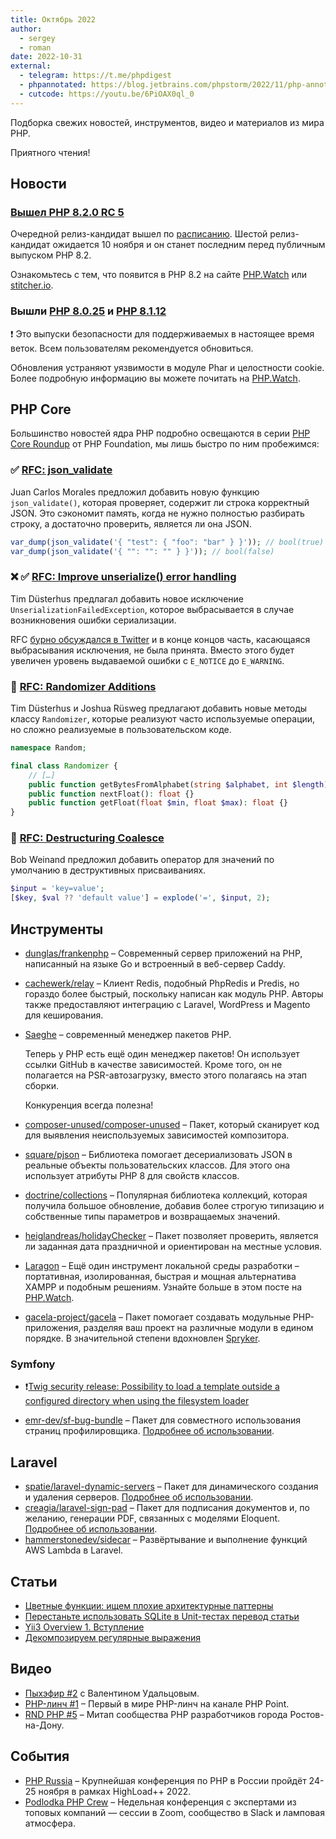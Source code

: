 ```yaml
---
title: Октябрь 2022
author:
  - sergey
  - roman
date: 2022-10-31
external:
  - telegram: https://t.me/phpdigest
  - phpannotated: https://blog.jetbrains.com/phpstorm/2022/11/php-annotated-october-2022/
  - cutcode: https://youtu.be/6PiOAX0ql_0
---
```


Подборка свежих новостей, инструментов, видео и материалов из мира PHP.

Приятного чтения!

## Новости

### [Вышел PHP 8.2.0 RC 5](https://www.php.net/archive/2023.php#2023-10-26-1)

Очередной релиз-кандидат вышел по [расписанию](https://wiki.php.net/todo/php82). Шестой релиз-кандидат ожидается 10
ноября и он станет последним перед публичным выпуском PHP 8.2.

Ознакомьтесь с тем, что появится в PHP 8.2 на сайте [PHP.Watch](https://php.watch/versions/8.2)
или [stitcher.io](https://stitcher.io/blog/new-in-php-82).

### Вышли [PHP 8.0.25](https://www.php.net/archive/2022.php#2022-10-28-1) и [PHP 8.1.12](https://www.php.net/archive/2022.php#2022-10-28-2)

❗ Это выпуски безопасности для поддерживаемых в настоящее время веток. Всем пользователям рекомендуется обновиться.

Обновления устраняют уязвимости в модуле Phar и целостности cookie. Более подробную информацию вы можете почитать
на [PHP.Watch](https://php.watch/news/2022/09/php-releases-8.1.11-8.0.24-7.4.32).

## PHP Core

Большинство новостей ядра PHP подробно освещаются в
серии [PHP Core Roundup](https://thephp.foundation/blog/tag/roundup/) от PHP Foundation, мы лишь быстро по ним
пробежимся:

### ✅ [RFC: json_validate](https://wiki.php.net/rfc/json_validate)

Juan Carlos Morales предложил добавить новую функцию `json_validate()`, которая проверяет, содержит ли строка корректный
JSON. Это сэкономит память, когда не нужно полностью разбирать строку, а достаточно проверить, является ли она JSON.

```php
var_dump(json_validate('{ "test": { "foo": "bar" } }')); // bool(true)
var_dump(json_validate('{ "": "": "" } }')); // bool(false)
```

### ❌ ✅ [RFC: Improve unserialize() error handling](https://wiki.php.net/rfc/improve_unserialize_error_handling)

Tim Düsterhus предлагал добавить новое исключение `UnserializationFailedException`, которое выбрасывается в случае
возникновения ошибки сериализации.

RFC [бурно обсуждался в Twitter](https://twitter.com/nicolasgrekas/status/1581023556707618818) и в конце концов часть,
касающаяся выбрасывания исключения, не была принята. Вместо этого будет увеличен уровень выдаваемой ошибки с `E_NOTICE`
до `E_WARNING`.

### 📣 [RFC: Randomizer Additions](https://wiki.php.net/rfc/randomizer_additions)

Tim Düsterhus и Joshua Rüsweg предлагают добавить новые методы классу `Randomizer`, которые реализуют часто используемые
операции, но сложно реализуемые в пользовательском коде.

```php
namespace Random; 

final class Randomizer {
    // […]
    public function getBytesFromAlphabet(string $alphabet, int $length): string {}
    public function nextFloat(): float {}
    public function getFloat(float $min, float $max): float {}
}
```

### 📣 [RFC: Destructuring Coalesce](https://wiki.php.net/rfc/destructuring_coalesce)

Bob Weinand предложил добавить оператор для значений по умолчанию в деструктивных присваиваниях.

```php
$input = 'key=value';
[$key, $val ?? 'default value'] = explode('=', $input, 2);
```

## Инструменты

- [dunglas/frankenphp](https://github.com/dunglas/frankenphp) – Современный сервер приложений на PHP, написанный на
  языке Go и встроенный в веб-сервер Caddy.

- [cachewerk/relay](https://github.com/cachewerk/relay) – Клиент Redis, подобный PhpRedis и Predis, но гораздо более
  быстрый, поскольку написан как модуль PHP. Авторы также предоставляют интеграцию с Laravel, WordPress и Magento для
  кеширования.

- [Saeghe](https://saeghe.com/) – современный менеджер пакетов PHP.

  Теперь у PHP есть ещё один менеджер пакетов! Он использует ссылки GitHub в качестве зависимостей. Кроме того, он не
  полагается на PSR-автозагрузку, вместо этого полагаясь на этап сборки.

  Конкуренция всегда полезна!

- [composer-unused/composer-unused](https://github.com/composer-unused/composer-unused) – Пакет, который сканирует код
  для выявления неиспользуемых зависимостей композитора.

- [square/pjson](https://github.com/square/pjson) – Библиотека помогает десериализовать JSON в реальные объекты
  пользовательских классов. Для этого она использует атрибуты PHP 8 для свойств классов.

- [doctrine/collections](https://github.com/doctrine/collections/releases/tag/2.0.0) – Популярная библиотека коллекций,
  которая получила большое обновление, добавив более строгую типизацию и собственные типы параметров и возвращаемых
  значений.

- [heiglandreas/holidayChecker](https://github.com/heiglandreas/holidayChecker) – Пакет позволяет проверить, является ли
  заданная дата праздничной и ориентирован на местные условия.

- [Laragon](https://laragon.org/) – Ещё один инструмент локальной среды разработки – портативная, изолированная, быстрая
  и мощная альтернатива XAMPP и подобным решениям. Узнайте больше в этом посте
  на [PHP.Watch](https://php.watch/articles/laragon-windows-php).

- [gacela-project/gacela](https://github.com/gacela-project/gacela) – Пакет помогает создавать модульные PHP-приложения,
  разделяя ваш проект на различные модули в едином порядке. В значительной степени
  вдохновлен [Spryker](https://github.com/spryker).

### Symfony

- ❗️[Twig security release: Possibility to load a template outside a configured directory when using the filesystem loader](https://symfony.com/blog/twig-security-release-possibility-to-load-a-template-outside-a-configured-directory-when-using-the-filesystem-loader)

- [emr-dev/sf-bug-bundle](https://github.com/emr-dev/sf-bug-bundle) – Пакет для совместного использования страниц
  профилировщика. [Подробнее об использовании](https://sfbug.io/).

## Laravel

- [spatie/laravel-dynamic-servers](https://github.com/spatie/laravel-dynamic-servers) – Пакет для динамического создания
  и удаления серверов. [Подробнее об использовании](https://laravel-news.com/laravel-dynamic-servers).
- [creagia/laravel-sign-pad](https://github.com/creagia/laravel-sign-pad) – Пакет для подписания документов и, по
  желанию, генерации PDF, связанных с моделями
  Eloquent. [Подробнее об использовании](https://laravel-news.com/laravel-pad-signature).
- [hammerstonedev/sidecar](https://github.com/hammerstonedev/sidecar) – Развёртывание и выполнение функций AWS Lambda в
  Laravel.

## Статьи

- [Цветные функции: ищем плохие архитектурные паттерны](https://habr.com/ru/company/vk/blog/691828/)
- [Перестаньте использовать SQLite в Unit-тестах перевод статьи](https://habr.com/ru/post/691838/)
- [Yii3 Overview 1. Вступление](https://habr.com/ru/post/695664/)
- [Декомпозируем регулярные выражения](https://habr.com/ru/post/693622/)

## Видео

- [Пыхэфир #2](https://youtu.be/2UiGZVrNG6c) c Валентином Удальцовым.
- [PHP-линч #1](https://youtu.be/MwMCzqvCGKo) – Первый в мире PHP-линч на канале PHP Point.
- [RND PHP #5](https://youtu.be/MKDpINPU_KI) – Митап сообщества PHP разработчиков города Ростов-на-Дону.

## События

- [PHP Russia](https://phprussia.ru/moscow/2022) – Крупнейшая конференция по PHP в России пройдёт 24-25 ноября в рамках
  HighLoad++ 2022.
- [Podlodka PHP Crew](https://podlodka.io/phpcrew) – Недельная конференция с экспертами из топовых компаний — сессии в
  Zoom, сообщество в Slack и ламповая атмосфера.
